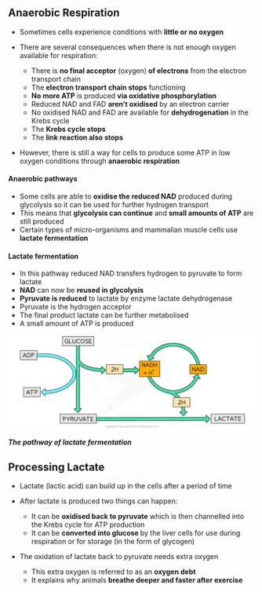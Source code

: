 Anaerobic Respiration
---------------------

* Sometimes cells experience conditions with <b>little or no oxygen</b>
* There are several consequences when there is not enough oxygen available for respiration:

  + There is <b>no final acceptor</b> (oxygen)<b> of electrons</b> from the electron transport chain
  + The <b>electron transport chain stops</b> functioning
  + <b>No more ATP</b> is produced <b>via oxidative phosphorylation</b>
  + Reduced NAD and FAD <b>aren’t oxidised</b> by an electron carrier
  + No oxidised NAD and FAD are available for <b>dehydrogenation</b> in the Krebs cycle
  + The <b>Krebs cycle stops</b>
  + The <b>link reaction also stops</b>
* However, there is still a way for cells to produce some ATP in low oxygen conditions through <b>anaerobic respiration</b>

#### Anaerobic pathways

* Some cells are able to <b>oxidise the reduced NAD</b> produced during glycolysis so it can be used for further hydrogen transport
* This means that <b>glycolysis can continue</b> and <b>small amounts of ATP</b> are still produced
* Certain types of micro-organisms and mammalian muscle cells use <b>lactate fermentation</b>

#### Lactate fermentation

* In this pathway reduced NAD transfers hydrogen to pyruvate to form lactate
* <b>NAD</b> can now be <b>reused in glycolysis</b>
* <b>Pyruvate is reduced</b> to lactate by enzyme lactate dehydrogenase
* Pyruvate is the hydrogen acceptor
* The final product lactate can be further metabolised
* A small amount of ATP is produced

![Lactate Fermentation](Lactate-Fermentation.png)

<i><b>The pathway of lactate fermentation</b></i>

Processing Lactate
------------------

* Lactate (lactic acid) can build up in the cells after a period of time
* After lactate is produced two things can happen:

  + It can be <b>oxidised back to pyruvate</b> which is then channelled into the Krebs cycle for ATP production
  + It can be <b>converted into glucose </b>by the liver cells for use during respiration or for storage (in the form of glycogen)

* The oxidation of lactate back to pyruvate needs extra oxygen

  + This extra oxygen is referred to as an <b>oxygen debt</b>
  + It explains why animals <b>breathe deeper and faster after exercise</b>
